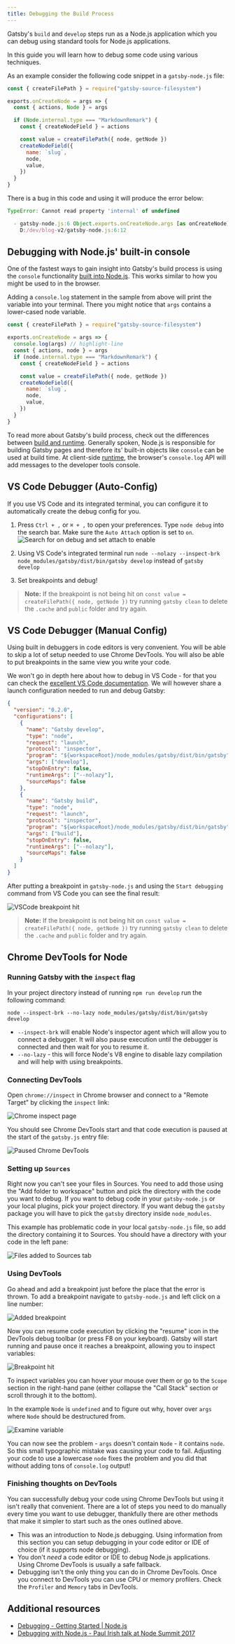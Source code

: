 ```yaml
---
title: Debugging the Build Process
---
```


Gatsby's `build` and `develop` steps run as a Node.js application which you can debug using standard tools for Node.js applications.

In this guide you will learn how to debug some code using various techniques.

As an example consider the following code snippet in a `gatsby-node.js` file:

```js:title=gatsby-node.js
const { createFilePath } = require("gatsby-source-filesystem")

exports.onCreateNode = args => {
  const { actions, Node } = args

  if (Node.internal.type === "MarkdownRemark") {
    const { createNodeField } = actions

    const value = createFilePath({ node, getNode })
    createNodeField({
      name: `slug`,
      node,
      value,
    })
  }
}
```

There is a bug in this code and using it will produce the error below:

```js
TypeError: Cannot read property 'internal' of undefined

  - gatsby-node.js:6 Object.exports.onCreateNode.args [as onCreateNode]
    D:/dev/blog-v2/gatsby-node.js:6:12
```

## Debugging with Node.js' built-in console

One of the fastest ways to gain insight into Gatsby's build process is using the `console` functionality [built into Node.js](https://nodejs.org/en/knowledge/getting-started/the-console-module/). This works similar to how you might be used to in the browser.

Adding a `console.log` statement in the sample from above will print the variable into your terminal. There you might notice that `args` contains a lower-cased node variable.

```js:title=gatsby-node.js
const { createFilePath } = require("gatsby-source-filesystem")

exports.onCreateNode = args => {
  console.log(args) // highlight-line
  const { actions, node } = args
  if (node.internal.type === "MarkdownRemark") {
    const { createNodeField } = actions

    const value = createFilePath({ node, getNode })
    createNodeField({
      name: `slug`,
      node,
      value,
    })
  }
}
```

To read more about Gatsby's build process, check out the differences between [build and runtime](/docs/overview-of-the-gatsby-build-process#build-time-vs-runtime). Generally spoken, Node.js is responsible for building Gatsby pages and therefore its' built-in objects like `console` can be used at build time. At client-side [runtime](/docs/glossary#runtime), the browser's `console.log` API will add messages to the developer tools console.

## VS Code Debugger (Auto-Config)

If you use VS Code and its integrated terminal, you can configure it to automatically create the debug config for you.

1.  Press `Ctrl + ,` or `⌘ + ,` to open your preferences. Type `node debug` into the search bar. Make sure the `Auto Attach` option is set to `on`.
    ![Search for on debug and set attach to enable](./images/set-node-attach-to-on.png)

2.  Using VS Code's integrated terminal run `node --nolazy --inspect-brk node_modules/gatsby/dist/bin/gatsby develop` instead of `gatsby develop`

3.  Set breakpoints and debug!

> **Note:** If the breakpoint is not being hit on `const value = createFilePath({ node, getNode })`
> try running `gatsby clean` to delete the `.cache` and `public` folder and try again.

## VS Code Debugger (Manual Config)

Using built in debuggers in code editors is very convenient. You will be able to skip a lot of setup needed to use Chrome DevTools. You will also be able to put breakpoints in the same view you write your code.

We won't go in depth here about how to debug in VS Code - for that you can check the [excellent VS Code documentation](https://code.visualstudio.com/docs/editor/debugging). We will however share a launch configuration needed to run and debug Gatsby:

```json:title=launch.json
{
  "version": "0.2.0",
  "configurations": [
    {
      "name": "Gatsby develop",
      "type": "node",
      "request": "launch",
      "protocol": "inspector",
      "program": "${workspaceRoot}/node_modules/gatsby/dist/bin/gatsby",
      "args": ["develop"],
      "stopOnEntry": false,
      "runtimeArgs": ["--nolazy"],
      "sourceMaps": false
    },
    {
      "name": "Gatsby build",
      "type": "node",
      "request": "launch",
      "protocol": "inspector",
      "program": "${workspaceRoot}/node_modules/gatsby/dist/bin/gatsby",
      "args": ["build"],
      "stopOnEntry": false,
      "runtimeArgs": ["--nolazy"],
      "sourceMaps": false
    }
  ]
}
```

After putting a breakpoint in `gatsby-node.js` and using the `Start debugging` command from VS Code you can see the final result:

![VSCode breakpoint hit](./images/vscode-debug.png)

> **Note:** If the breakpoint is not being hit on `const value = createFilePath({ node, getNode })`
> try running `gatsby clean` to delete the `.cache` and `public` folder and try again.

## Chrome DevTools for Node

### Running Gatsby with the `inspect` flag

In your project directory instead of running `npm run develop` run the following command:

```shell
node --inspect-brk --no-lazy node_modules/gatsby/dist/bin/gatsby develop
```

- `--inspect-brk` will enable Node's inspector agent which will allow you to connect a debugger. It will also pause execution until the debugger is connected and then wait for you to resume it.
- `--no-lazy` - this will force Node's V8 engine to disable lazy compilation and will help with using breakpoints.

### Connecting DevTools

Open `chrome://inspect` in Chrome browser and connect to a "Remote Target" by clicking the `inspect` link:

![Chrome inspect page](./images/chrome-devtools-inspect.png)

You should see Chrome DevTools start and that code execution is paused at the start of the `gatsby.js` entry file:

![Paused Chrome DevTools](./images/chrome-devtools-init.png)

### Setting up `Sources`

Right now you can't see your files in Sources. You need to add those using the "Add folder to workspace" button and pick the directory with the code you want to debug. If you want to debug code in your `gatsby-node.js` or your local plugins, pick your project directory. If you want debug the `gatsby` package you will have to pick the `gatsby` directory inside `node_modules`.

This example has problematic code in your local `gatsby-node.js` file, so add the directory containing it to Sources. You should have a directory with your code in the left pane:

![Files added to Sources tab](./images/chrome-devtools-files.png)

### Using DevTools

Go ahead and add a breakpoint just before the place that the error is thrown. To add a breakpoint navigate to `gatsby-node.js` and left click on a line number:

![Added breakpoint](./images/chrome-devtools-new-breakpoint.png)

Now you can resume code execution by clicking the "resume" icon in the DevTools debug toolbar (or press F8 on your keyboard). Gatsby will start running and pause once it reaches a breakpoint, allowing you to inspect variables:

![Breakpoint hit](./images/chrome-devtools-breakpoint-hit.png)

To inspect variables you can hover your mouse over them or go to the `Scope` section in the right-hand pane (either collapse the "Call Stack" section or scroll through it to the bottom).

In the example `Node` is `undefined` and to figure out why, hover over `args` where `Node` should be destructured from.

![Examine variable](./images/chrome-devtools-examine-var.png)

You can now see the problem - `args` doesn't contain `Node` - it contains `node`. So this small typographic mistake was causing your code to fail. Adjusting your code to use a lowercase `node` fixes the problem and you did that without adding tons of `console.log` output!

### Finishing thoughts on DevTools

You can successfully debug your code using Chrome DevTools but using it isn't really that convenient. There are a lot of steps you need to do manually every time you want to use debugger, thankfully there are other methods that make it simpler to start such as the ones outlined above.

- This was an introduction to Node.js debugging. Using information from this section you can setup debugging in your code editor or IDE of choice (if it supports node debugging).
- You don't _need_ a code editor or IDE to debug Node.js applications. Using Chrome DevTools is usually a safe fallback.
- Debugging isn't the only thing you can do in Chrome DevTools. Once you connect to DevTools you can use CPU or memory profilers. Check the `Profiler` and `Memory` tabs in DevTools.

## Additional resources

- [Debugging - Getting Started | Node.js](https://nodejs.org/en/docs/guides/debugging-getting-started/)
- [Debugging with Node.js - Paul Irish talk at Node Summit 2017](https://www.youtube.com/watch?v=Xb_0awoShR8)
